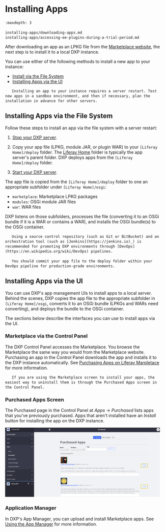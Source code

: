 # Installing Apps

```{toctree}
:maxdepth: 3

installing-apps/downloading-apps.md
installing-apps/accessing-ee-plugins-during-a-trial-period.md
```

After downloading an app as an LPKG file from the [Marketplace website](https://web.liferay.com/marketplace),  the next step is to install it to a local DXP instance.

You can use either of the following methods to install a new app to your instance:

- [Install via the File System](#installing-apps-via-the-file-system)
- [Installing Apps via the UI](#installing-apps-via-the-ui)

```{important}
   Installing an app to your instance requires a server restart. Test new apps in a sandbox environment, and then if necessary, plan the installation in advance for other servers.
```

## Installing Apps via the File System

Follow these steps to install an app via the file system with a server restart:

1. [Stop your DXP server](../../installation-and-upgrades/installing-liferay/running-liferay-for-the-first-time.md#shutdown).

1. Copy your app file (LPKG, module JAR, or plugin WAR) to your `[Liferay Home]/deploy` folder. The [Liferay Home](../../installation-and-upgrades/reference/liferay-home.md) folder is typically the app server's parent folder. DXP deploys apps from the `[Liferay Home]/deploy` folder.

1. [Start your DXP server](../../installation-and-upgrades/installing-liferay/running-liferay-for-the-first-time.md#startup).

The app file is copied from the `[Liferay Home]/deploy` folder to one an appropriate subfolder under `[Liferay Home]/osgi`:

- `marketplace`: Marketplace LPKG packages
- `modules`: OSGi module JAR files
- `war`: WAR files

DXP listens on those subfolders, processes the file (converting it to an OSGi bundle if it is a WAR or contains a WAR), and installs the OSGi bundle(s) to the OSGi container.

```{note}
   Using a source control repository (such as Git or BitBucket) and an orchestration tool (such as [Jenkins](https://jenkins.io)_) is recommended for promoting DXP environments through [DevOps](https://en.wikipedia.org/wiki/DevOps) pipelines.

   You should commit your app file to the deploy folder within your DevOps pipeline for production-grade environments.
```

## Installing Apps via the UI

You can use DXP's app management UIs to install apps to a local server. Behind the scenes, DXP copies the app file to the appropriate subfolder in `[Liferay Home]/osgi`, converts it to an OSGi bundle (LPKGs and WARs need converting), and deploys the bundle to the OSGi container.

The sections below describe the interfaces you can  use to install apps via the UI.

### Marketplace via the Control Panel

The DXP Control Panel accesses the Marketplace. You browse the Marketplace the same way you would from the Marketplace website. Purchasing an app in the Control Panel downloads the app and installs it to the DXP instance automatically. See [Purchasing Apps on Liferay Marpletace](./using-marketplace.md) for more information.

```{note}
   If you are using the Marketplace screen to install your apps, the easiest way to uninstall them is through the Purchased Apps screen in the Control Panel.
```

### Purchased Apps Screen

The Purchased page in the Control Panel at _Apps_ &rarr; _Purchased_ lists apps that you've previously purchased. Apps that aren't installed have an _Install_ button for installing the app on the DXP instance.

![The Purchased Apps screen as it appears in the Control Panel.](./installing-apps/images/01.png)

### Application Manager

In DXP's App Manager, you can upload and install Marketplace apps. See [Using the App Manager](./managing-apps/using-the-app-manager.md) for more information.